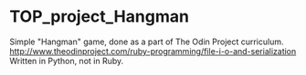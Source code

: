 # TOP_project_Hangman
Simple "Hangman" game, done as a part of The Odin Project curriculum.   http://www.theodinproject.com/ruby-programming/file-i-o-and-serialization   Written in Python, not in Ruby. 
